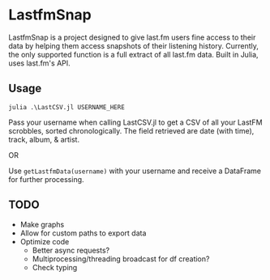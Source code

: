 # LastfmSnap
LastfmSnap is a project designed to give last.fm users fine access to their data by helping them access snapshots of their listening history. Currently, the only supported function is a full extract of all last.fm data. Built in Julia, uses last.fm's API.

## Usage
`julia .\LastCSV.jl USERNAME_HERE`

Pass your username when calling LastCSV.jl to get a CSV of all your LastFM scrobbles, sorted chronologically. The field retrieved are date (with time), track, album, & artist.

OR

Use `getLastfmData(username)`  with your username and receive a DataFrame for further processing.

## TODO
* Make graphs
* Allow for custom paths to export data
* Optimize code
  * Better async requests?
  * Multiprocessing/threading broadcast for df creation?
  * Check typing
